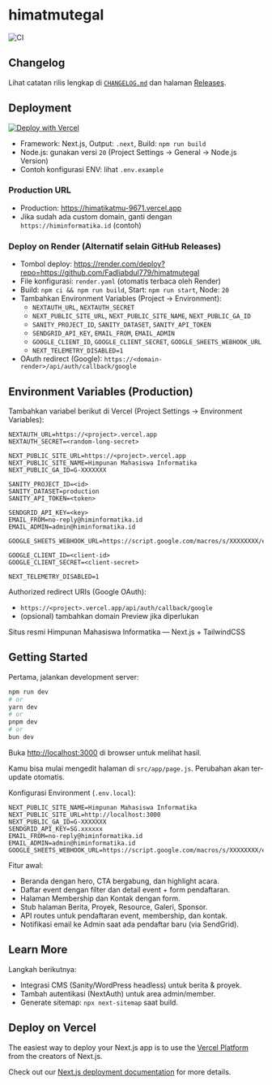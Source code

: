 # himatmutegal

![CI](https://github.com/Fadliabdul779/himatmutegal/actions/workflows/ci.yml/badge.svg)

## Changelog

Lihat catatan rilis lengkap di [`CHANGELOG.md`](./CHANGELOG.md) dan halaman [Releases](https://github.com/Fadliabdul779/himatmutegal/releases).

## Deployment

[![Deploy with Vercel](https://vercel.com/button)](https://vercel.com/new/clone?repository-url=https://github.com/Fadliabdul779/himatmutegal)

- Framework: Next.js, Output: `.next`, Build: `npm run build`
- Node.js: gunakan versi `20` (Project Settings → General → Node.js Version)
- Contoh konfigurasi ENV: lihat `.env.example`

### Production URL

 - Production: https://himatikatmu-9671.vercel.app
 - Jika sudah ada custom domain, ganti dengan `https://himinformatika.id` (contoh)

### Deploy on Render (Alternatif selain GitHub Releases)

- Tombol deploy: https://render.com/deploy?repo=https://github.com/Fadliabdul779/himatmutegal
- File konfigurasi: `render.yaml` (otomatis terbaca oleh Render)
- Build: `npm ci && npm run build`, Start: `npm run start`, Node: `20`
- Tambahkan Environment Variables (Project → Environment):
  - `NEXTAUTH_URL`, `NEXTAUTH_SECRET`
  - `NEXT_PUBLIC_SITE_URL`, `NEXT_PUBLIC_SITE_NAME`, `NEXT_PUBLIC_GA_ID`
  - `SANITY_PROJECT_ID`, `SANITY_DATASET`, `SANITY_API_TOKEN`
  - `SENDGRID_API_KEY`, `EMAIL_FROM`, `EMAIL_ADMIN`
  - `GOOGLE_CLIENT_ID`, `GOOGLE_CLIENT_SECRET`, `GOOGLE_SHEETS_WEBHOOK_URL`
  - `NEXT_TELEMETRY_DISABLED=1`
- OAuth redirect (Google): `https://<domain-render>/api/auth/callback/google`

## Environment Variables (Production)

Tambahkan variabel berikut di Vercel (Project Settings → Environment Variables):

```
NEXTAUTH_URL=https://<project>.vercel.app
NEXTAUTH_SECRET=<random-long-secret>

NEXT_PUBLIC_SITE_URL=https://<project>.vercel.app
NEXT_PUBLIC_SITE_NAME=Himpunan Mahasiswa Informatika
NEXT_PUBLIC_GA_ID=G-XXXXXXX

SANITY_PROJECT_ID=<id>
SANITY_DATASET=production
SANITY_API_TOKEN=<token>

SENDGRID_API_KEY=<key>
EMAIL_FROM=no-reply@himinformatika.id
EMAIL_ADMIN=admin@himinformatika.id

GOOGLE_SHEETS_WEBHOOK_URL=https://script.google.com/macros/s/XXXXXXXX/exec

GOOGLE_CLIENT_ID=<client-id>
GOOGLE_CLIENT_SECRET=<client-secret>

NEXT_TELEMETRY_DISABLED=1
```

Authorized redirect URIs (Google OAuth):
- `https://<project>.vercel.app/api/auth/callback/google`
- (opsional) tambahkan domain Preview jika diperlukan

Situs resmi Himpunan Mahasiswa Informatika — Next.js + TailwindCSS

## Getting Started

Pertama, jalankan development server:

```bash
npm run dev
# or
yarn dev
# or
pnpm dev
# or
bun dev
```

Buka [http://localhost:3000](http://localhost:3000) di browser untuk melihat hasil.

Kamu bisa mulai mengedit halaman di `src/app/page.js`. Perubahan akan ter-update otomatis.

Konfigurasi Environment (`.env.local`):

```
NEXT_PUBLIC_SITE_NAME=Himpunan Mahasiswa Informatika
NEXT_PUBLIC_SITE_URL=http://localhost:3000
NEXT_PUBLIC_GA_ID=G-XXXXXXX
SENDGRID_API_KEY=SG.xxxxxx
EMAIL_FROM=no-reply@himinformatika.id
EMAIL_ADMIN=admin@himinformatika.id
GOOGLE_SHEETS_WEBHOOK_URL=https://script.google.com/macros/s/XXXXXXXX/exec
```

Fitur awal:
- Beranda dengan hero, CTA bergabung, dan highlight acara.
- Daftar event dengan filter dan detail event + form pendaftaran.
- Halaman Membership dan Kontak dengan form.
- Stub halaman Berita, Proyek, Resource, Galeri, Sponsor.
- API routes untuk pendaftaran event, membership, dan kontak.
- Notifikasi email ke Admin saat ada pendaftar baru (via SendGrid).

## Learn More

Langkah berikutnya:
- Integrasi CMS (Sanity/WordPress headless) untuk berita & proyek.
- Tambah autentikasi (NextAuth) untuk area admin/member.
- Generate sitemap: `npx next-sitemap` saat build.

## Deploy on Vercel

The easiest way to deploy your Next.js app is to use the [Vercel Platform](https://vercel.com/new?utm_medium=default-template&filter=next.js&utm_source=create-next-app&utm_campaign=create-next-app-readme) from the creators of Next.js.

Check out our [Next.js deployment documentation](https://nextjs.org/docs/app/building-your-application/deploying) for more details.
